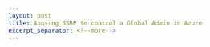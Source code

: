 ```yaml
---
layout: post
title: Abusing SSRP to control a Global Admin in Azure
excerpt_separator: <!--more-->
---
```




<!--more-->